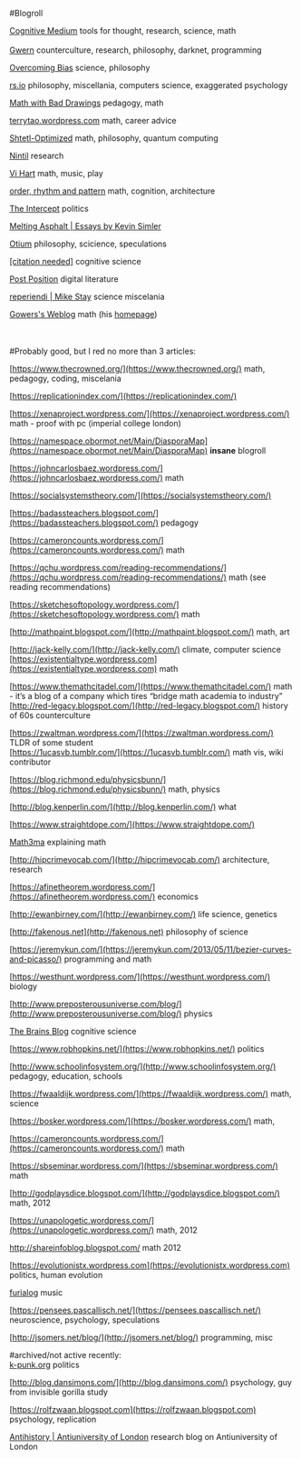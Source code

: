 <!-----
NEW: Your output is on the clipboard!

NEW: Check the "Supress top comment" to remove this info from the output.

Conversion time: 1.01 seconds.


Using this Markdown file:

1. Paste this output into your source file.
2. See the notes and action items below regarding this conversion run.
3. Check the rendered output (headings, lists, code blocks, tables) for proper
   formatting and use a linkchecker before you publish this page.

Conversion notes:

* Docs to Markdown version 1.0β23
* Wed May 13 2020 11:26:36 GMT-0700 (PDT)
* Source doc: www: list: blogroll
----->


#Blogroll

[Cognitive Medium](http://cognitivemedium.com/) tools for thought, research, science, math \
 \
[Gwern](https://www.gwern.net/index) counterculture, research, philosophy, darknet, programming

[Overcoming Bias](http://www.overcomingbias.com) science, philosophy

[rs.io](https://rs.io/guided-tour/) philosophy, miscellania, computers science, exaggerated psychology

[Math with Bad Drawings](https://mathwithbaddrawings.com) pedagogy, math

[terrytao.wordpress.com](https://terrytao.wordpress.com/2007/05/23/soft-analysis-hard-analysis-and-the-finite-convergence-principle/) math, career advice

[Shtetl-Optimized](https://www.scottaaronson.com/blog/) math, philosophy, quantum computing

[Nintil](https://nintil.com/) research

[Vi Hart](http://vihart.com/) math, music, play 

[order, rhythm and pattern](https://grahamshawcross.com/) math, cognition, architecture

[The Intercept](https://theintercept.com/) politics

[Melting Asphalt | Essays by Kevin Simler](https://meltingasphalt.com/)  

[Otium](https://srconstantin.wordpress.com) philosophy, scicience, speculations

[[citation needed]](http://www.talyarkoni.org/blog/) cognitive science

[Post Position](https://nickm.com/post/tag/blogs/) digital literature

[reperiendi | Mike Stay](https://reperiendi.wordpress.com/) science miscelania

[Gowers's Weblog](https://gowers.wordpress.com/) math (his [homepage](https://www.dpmms.cam.ac.uk/~wtg10/))

 \
 \
#Probably good, but I red no more than 3 articles:

[https://www.thecrowned.org/](https://www.thecrowned.org/) math, pedagogy, coding, miscelania

[https://replicationindex.com/](https://replicationindex.com/) 

[https://xenaproject.wordpress.com/](https://xenaproject.wordpress.com/) math - proof with pc (imperial college london)

[https://namespace.obormot.net/Main/DiasporaMap](https://namespace.obormot.net/Main/DiasporaMap) **insane** blogroll

[https://johncarlosbaez.wordpress.com/](https://johncarlosbaez.wordpress.com/) math

[https://socialsystemstheory.com/](https://socialsystemstheory.com/) 

[https://badassteachers.blogspot.com/](https://badassteachers.blogspot.com/) pedagogy

[https://cameroncounts.wordpress.com/](https://cameroncounts.wordpress.com/) math

[https://qchu.wordpress.com/reading-recommendations/](https://qchu.wordpress.com/reading-recommendations/) math (see reading recommendations)

[https://sketchesoftopology.wordpress.com/](https://sketchesoftopology.wordpress.com/) math

[http://mathpaint.blogspot.com/](http://mathpaint.blogspot.com/) math, art

[http://jack-kelly.com/](http://jack-kelly.com/) climate, computer science \
[https://existentialtype.wordpress.com](https://existentialtype.wordpress.com) math

[https://www.themathcitadel.com/](https://www.themathcitadel.com/) math - it’s a blog of a company which tires “bridge math academia to industry”  \
[http://red-legacy.blogspot.com/](http://red-legacy.blogspot.com/) history of 60s counterculture

[https://zwaltman.wordpress.com/](https://zwaltman.wordpress.com/) TLDR of some student \
[https://1ucasvb.tumblr.com/](https://1ucasvb.tumblr.com/) math vis, wiki contributor

[https://blog.richmond.edu/physicsbunn/](https://blog.richmond.edu/physicsbunn/) math, physics 

 [http://blog.kenperlin.com/](http://blog.kenperlin.com/) what

[https://www.straightdope.com/](https://www.straightdope.com/) 

[Math3ma](https://www.math3ma.com/) explaining math

[http://hipcrimevocab.com/](http://hipcrimevocab.com/) architecture, research

[https://afinetheorem.wordpress.com/](https://afinetheorem.wordpress.com/) economics

[http://ewanbirney.com/](http://ewanbirney.com/) life science, genetics 

[http://fakenous.net](http://fakenous.net) philosophy of science

[https://jeremykun.com/](https://jeremykun.com/2013/05/11/bezier-curves-and-picasso/) programming and math

[https://westhunt.wordpress.com/](https://westhunt.wordpress.com/) biology

[http://www.preposterousuniverse.com/blog/](http://www.preposterousuniverse.com/blog/) physics

[The Brains Blog](http://philosophyofbrains.com/) cognitive science

[https://www.robhopkins.net/](https://www.robhopkins.net/) politics 

[http://www.schoolinfosystem.org/](http://www.schoolinfosystem.org/) pedagogy, education, schools

[https://fwaaldijk.wordpress.com/](https://fwaaldijk.wordpress.com/) math, science

[https://bosker.wordpress.com/](https://bosker.wordpress.com/) math, 

[https://cameroncounts.wordpress.com/](https://cameroncounts.wordpress.com/) math

[https://sbseminar.wordpress.com/](https://sbseminar.wordpress.com/) math

[http://godplaysdice.blogspot.com/](http://godplaysdice.blogspot.com/) math, 2012

[https://unapologetic.wordpress.com/](https://unapologetic.wordpress.com/) math, 2012

http://shareinfoblog.blogspot.com/ math 2012

[https://evolutionistx.wordpress.com](https://evolutionistx.wordpress.com) politics, human evolution

[furialog](http://furia.com/) music

[https://pensees.pascallisch.net/](https://pensees.pascallisch.net/) neuroscience, psychology, speculations

[http://jsomers.net/blog/](http://jsomers.net/blog/) programming, misc

#archived/not active recently: \
[k-punk.org](k-punk.org)  politics

[http://blog.dansimons.com/](http://blog.dansimons.com/) psychology, guy from invisible gorilla study

[https://rolfzwaan.blogspot.com](https://rolfzwaan.blogspot.com) psychology, replication

[Antihistory | Antiuniversity of London](https://antihistory.org/) research blog on Antiuniversity of London
